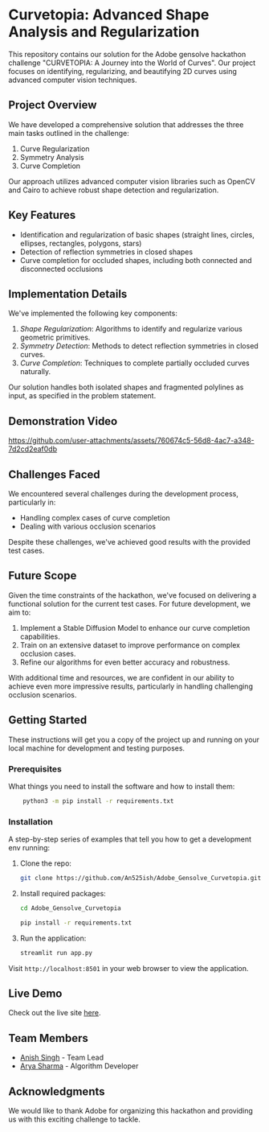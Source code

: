 # Curvetopia: Advanced Shape Analysis and Regularization

This repository contains our solution for the Adobe gensolve hackathon challenge "CURVETOPIA: A Journey into the World of Curves". Our project focuses on identifying, regularizing, and beautifying 2D curves using advanced computer vision techniques.

## Project Overview

We have developed a comprehensive solution that addresses the three main tasks outlined in the challenge:

1. Curve Regularization
2. Symmetry Analysis
3. Curve Completion

Our approach utilizes advanced computer vision libraries such as OpenCV and Cairo to achieve robust shape detection and regularization.

## Key Features

- Identification and regularization of basic shapes (straight lines, circles, ellipses, rectangles, polygons, stars)
- Detection of reflection symmetries in closed shapes
- Curve completion for occluded shapes, including both connected and disconnected occlusions

## Implementation Details

We've implemented the following key components:

1. _Shape Regularization_: Algorithms to identify and regularize various geometric primitives.
2. _Symmetry Detection_: Methods to detect reflection symmetries in closed curves.
3. _Curve Completion_: Techniques to complete partially occluded curves naturally.

Our solution handles both isolated shapes and fragmented polylines as input, as specified in the problem statement.

## Demonstration Video

https://github.com/user-attachments/assets/760674c5-56d8-4ac7-a348-7d2cd2eaf0db

## Challenges Faced

We encountered several challenges during the development process, particularly in:

- Handling complex cases of curve completion
- Dealing with various occlusion scenarios

Despite these challenges, we've achieved good results with the provided test cases.

## Future Scope

Given the time constraints of the hackathon, we've focused on delivering a functional solution for the current test cases. For future development, we aim to:

1. Implement a Stable Diffusion Model to enhance our curve completion capabilities.
2. Train on an extensive dataset to improve performance on complex occlusion cases.
3. Refine our algorithms for even better accuracy and robustness.

With additional time and resources, we are confident in our ability to achieve even more impressive results, particularly in handling challenging occlusion scenarios.

## Getting Started

These instructions will get you a copy of the project up and running on your local machine for development and testing purposes.

### Prerequisites

What things you need to install the software and how to install them:

```sh
    python3 -m pip install -r requirements.txt
```

### Installation

A step-by-step series of examples that tell you how to get a development env running:

1. Clone the repo:

   ```sh
   git clone https://github.com/An525ish/Adobe_Gensolve_Curvetopia.git
   ```

2. Install required packages:

   ```sh
   cd Adobe_Gensolve_Curvetopia
   ```

   ```sh
   pip install -r requirements.txt
   ```

3. Run the application:
   ```sh
   streamlit run app.py
   ```

Visit `http://localhost:8501` in your web browser to view the application.

## Live Demo
Check out the live site [here](https://adobe-gensolve-curvetopia.onrender.com/).

## Team Members

- [Anish Singh](https://github.com/An525ish) - Team Lead
- [Arya Sharma](https://github.com/aryasharma001) - Algorithm Developer

## Acknowledgments

We would like to thank Adobe for organizing this hackathon and providing us with this exciting challenge to tackle.
